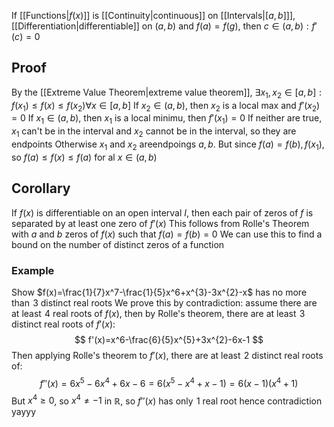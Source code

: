 If [[Functions|$f(x)$]] is [[Continuity|continuous]] on [[Intervals|$[a,b]$]], [[Differentiation|differentiable]] on $(a,b)$ and $f(a)=f(g)$, then $c\in(a,b):f'(c)=0$
## Proof
By the [[Extreme Value Theorem|extreme value theorem]], $\exists x_{1},x_{2}\in[a,b]:f(x_{1})\leq f(x)\leq f(x_{2})\forall x\in[a,b]$
If $x_{2}\in(a,b)$, then $x_{2}$ is a local max and $f'(x_{2})=0$
If $x_{1}\in(a,b)$, then $x_{1}$ is a local minimu, then $f'(x_{1})=0$
If neither are true, $x_{1}$ can't be in the interval and $x_{2}$ cannot be in the interval, so they are endpoints
Otherwise $x_{1}$ and $x_{2}$ areendpoings $a,b$. But since $f(a)=f(b), f(x_{1})$, so $f(a)\leq f(x)\leq f(a)$ for al $x\in(a,b)$
## Corollary
If $f(x)$ is differentiable on an open interval $I$, then each pair of zeros of $f$ is separated by at least one zero of $f'(x)$
This follows from Rolle's Theorem with $a$ and $b$ zeros of $f(x)$ such that $f(a)=f(b)=0$
We can use this to find a bound on the number of distinct zeros of a function
### Example
Show $f(x)=\frac{1}{7}x^7-\frac{1}{5}x^6+x^{3}-3x^{2}-x$ has no more than $\hspace{0pt}3$ distinct real roots
We prove this by contradiction: assume there are at least $\hspace{0pt}4$ real roots of $f(x)$, then by Rolle's theorem, there are at least $\hspace{0pt}3$ distinct real roots of $f'(x)$:
$$
f'(x)=x^6-\frac{6}{5}x^{5}+3x^{2}-6x-1
$$
Then applying Rolle's theorem to $f'(x)$, there are at least $\hspace{0pt}2$ distinct real roots of:
$$
f''(x)=6x^5-6x^4+6x-6=6(x^5-x^4+x-1)=6(x-1)(x^{4}+1)
$$
But $x^{4}\geq 0$, so $x^{4}\neq-1$ in $\mathbb{R}$, so $f''(x)$ has only $\hspace{0pt}1$ real root hence contradiction yayyy
